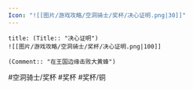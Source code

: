 ```yaml
---
Icon: "![[图片/游戏攻略/空洞骑士/奖杯/决心证明.png|30]]"
---
```

```ad-common-bronze-trophy
title: (Title:: "决心证明")
![[图片/游戏攻略/空洞骑士/奖杯/决心证明.png|100]]

(Comment:: "在王国边缘击败大黄蜂")
```

#空洞骑士/奖杯 #奖杯 #奖杯/铜
